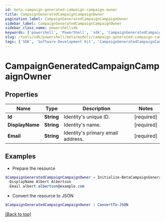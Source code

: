 ```yaml
---
id: beta-campaign-generated-campaign-campaign-owner
title: CampaignGeneratedCampaignCampaignOwner
pagination_label: CampaignGeneratedCampaignCampaignOwner
sidebar_label: CampaignGeneratedCampaignCampaignOwner
sidebar_class_name: powershellsdk
keywords: ['powershell', 'PowerShell', 'sdk', 'CampaignGeneratedCampaignCampaignOwner', 'BetaCampaignGeneratedCampaignCampaignOwner'] 
slug: /tools/sdk/powershell/beta/models/campaign-generated-campaign-campaign-owner
tags: ['SDK', 'Software Development Kit', 'CampaignGeneratedCampaignCampaignOwner', 'BetaCampaignGeneratedCampaignCampaignOwner']
---
```



# CampaignGeneratedCampaignCampaignOwner

## Properties

Name | Type | Description | Notes
------------ | ------------- | ------------- | -------------
**Id** | **String** | Identity's unique ID. | [required]
**DisplayName** | **String** | Identity's name. | [required]
**Email** | **String** | Identity's primary email address. | [required]

## Examples

- Prepare the resource
```powershell
$CampaignGeneratedCampaignCampaignOwner = Initialize-BetaCampaignGeneratedCampaignCampaignOwner  -Id 37f080867702c1910177031320c40n27 `
 -DisplayName Albert Albertson `
 -Email albert.albertson@example.com
```

- Convert the resource to JSON
```powershell
$CampaignGeneratedCampaignCampaignOwner | ConvertTo-JSON
```


[[Back to top]](#) 

